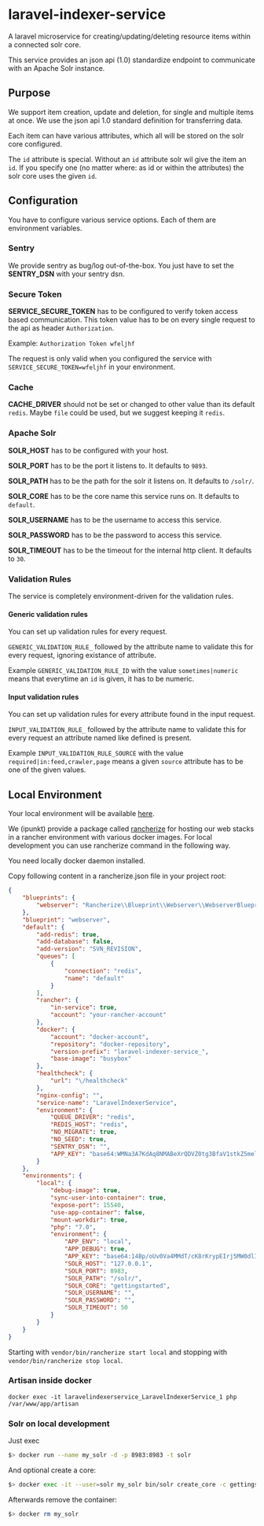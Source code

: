 # laravel-indexer-service
A laravel microservice for creating/updating/deleting resource items within a connected solr core.

This service provides an json api (1.0) standardize endpoint to communicate with an Apache Solr instance.

## Purpose

We support item creation, update and deletion, for single and multiple items at once. We use the json api 1.0 standard definition for transferring data.

Each item can have various attributes, which all will be stored on the solr core configured.

The `id` attribute is special. Without an `id` attribute solr wil give the item an `id`. If you specify one (no matter where: as id or within the attributes) the solr core uses the given `id`.

## Configuration

You have to configure various service options. Each of them are environment variables.

### Sentry

We provide sentry as bug/log out-of-the-box. You just have to set the **SENTRY_DSN** with your sentry dsn.

### Secure Token

**SERVICE_SECURE_TOKEN** has to be configured to verify token access based communication. This token value has to be on every single request to the api as header `Authorization`.

Example: `Authorization Token wfeljhf`

The request is only valid when you configured the service with `SERVICE_SECURE_TOKEN=wfeljhf` in your environment.

### Cache

**CACHE_DRIVER** should not be set or changed to other value than its default `redis`. Maybe `file` could be used, but we suggest keeping it `redis`.

### Apache Solr

**SOLR_HOST** has to be configured with your host.

**SOLR_PORT** has to be the port it listens to. It defaults to `9893`.

**SOLR_PATH** has to be the path for the solr it listens on. It defaults to `/solr/`.

**SOLR_CORE** has to be the core name this service runs on. It defaults to `default`.

**SOLR_USERNAME** has to be the username to access this service.

**SOLR_PASSWORD** has to be the password to access this service.

**SOLR_TIMEOUT** has to be the timeout for the internal http client. It defaults to `30`.

### Validation Rules

The service is completely environment-driven for the validation rules.

#### Generic validation rules

You can set up validation rules for every request.

`GENERIC_VALIDATION_RULE_` followed by the attribute name to validate this for every request, ignoring existance of attribute.

Example `GENERIC_VALIDATION_RULE_ID` with the value `sometimes|numeric` means that everytime an `id` is given, it has to be numeric.

#### Input validation rules

You can set up validation rules for every attribute found in the input request.

`INPUT_VALIDATION_RULE_` followed by the attribute name to validate this for every request an attribute named like defined is present.
 
 Example `INPUT_VALIDATION_RULE_SOURCE` with the value `required|in:feed,crawler,page` means a given `source` attribute has to be one of the given values.

## Local Environment

Your local environment will be available [here](http://localhost:15540/).

We (ipunkt) provide a package called [rancherize](https://www.github.com/ipunkt/rancherize) for hosting our web stacks in a rancher environment with various docker images. For local development you can use rancherize command in the following way.

You need locally docker daemon installed.

Copy following content in a rancherize.json file in your project root:

```json
{
	"blueprints": {
		"webserver": "Rancherize\\Blueprint\\Webserver\\WebserverBlueprint"
	},
	"blueprint": "webserver",
	"default": {
		"add-redis": true,
		"add-database": false,
		"add-version": "SVN_REVISION",
		"queues": [
			{
				"connection": "redis",
				"name": "default"
			}
		],
		"rancher": {
			"in-service": true,
			"account": "your-rancher-account"
		},
		"docker": {
			"account": "docker-account",
			"repository": "docker-repository",
			"version-prefix": "laravel-indexer-service_",
			"base-image": "busybox"
		},
		"healthcheck": {
			"url": "\/healthcheck"
		},
		"nginx-config": "",
		"service-name": "LaravelIndexerService",
		"environment": {
			"QUEUE_DRIVER": "redis",
			"REDIS_HOST": "redis",
			"NO_MIGRATE": true,
			"NO_SEED": true,
			"SENTRY_DSN": "",
			"APP_KEY": "base64:WMNa3A7KdAq8NMABeXrQDVZ0tg3BfaV1stkZ5melL6g="
		}
	},
	"environments": {
		"local": {
			"debug-image": true,
			"sync-user-into-container": true,
			"expose-port": 15540,
			"use-app-container": false,
			"mount-workdir": true,
			"php": "7.0",
			"environment": {
				"APP_ENV": "local",
				"APP_DEBUG": true,
				"APP_KEY": "base64:14Bp/oUv0Va4MMdT/cK8rKrypEIrj5MW0dlIbUcSFK0=",
				"SOLR_HOST": "127.0.0.1",
				"SOLR_PORT": 8983,
				"SOLR_PATH": "/solr/",
				"SOLR_CORE": "gettingstarted",
				"SOLR_USERNAME": "",
				"SOLR_PASSWORD": "",
				"SOLR_TIMEOUT": 50
			}
		}
	}
}
```

Starting with `vendor/bin/rancherize start local` and stopping with `vendor/bin/rancherize stop local`.

### Artisan inside docker

`docker exec -it laravelindexerservice_LaravelIndexerService_1 php /var/www/app/artisan`

### Solr on local development

Just exec
```bash
$> docker run --name my_solr -d -p 8983:8983 -t solr
```

And optional create a core:
```bash
$> docker exec -it --user=solr my_solr bin/solr create_core -c gettingstarted
```

Afterwards remove the container:
```bash
$> docker rm my_solr
```
